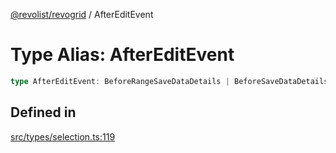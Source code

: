 [@revolist/revogrid](README.md) / AfterEditEvent

# Type Alias: AfterEditEvent

```ts
type AfterEditEvent: BeforeRangeSaveDataDetails | BeforeSaveDataDetails;
```

## Defined in

[src/types/selection.ts:119](https://github.com/revolist/revogrid/blob/ff1c29109648eb0543e674392be7b9af90d92acc/src/types/selection.ts#L119)
